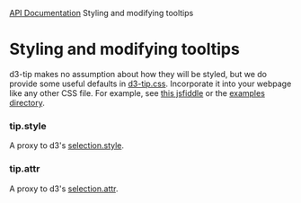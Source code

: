 [API Documentation](index.md) Styling and modifying tooltips

# Styling and modifying tooltips

d3-tip makes no assumption about how they will be styled, but we do
provide some useful defaults in
[d3-tip.css](../d3-tip.css). Incorporate it into your webpage like any
other CSS file. For example, see [this jsfiddle](http://jsfiddle.net/deanmalmgren/eMPdu/) or the
[examples directory](../examples/arrow-styles.html).

### tip.style
A proxy to d3's [selection.style](https://github.com/mbostock/d3/wiki/Selections#wiki-style).

### tip.attr
A proxy to d3's [selection.attr](https://github.com/mbostock/d3/wiki/Selections#wiki-attr).

